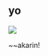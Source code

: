 ## yo

<img src="https://twvjefd.yrmqdsldnsyd.hath.network:5555/h/a972d91f0326887f3555aef2f5b373ceb8ba4a8e-87823-1280-1600-jpg/keystamp=1661295300-4d7610fe44;fileindex=112448265;xres=1280/298565711_732648537800462_6947797096660149157_n.jpg">

~~akarin!

